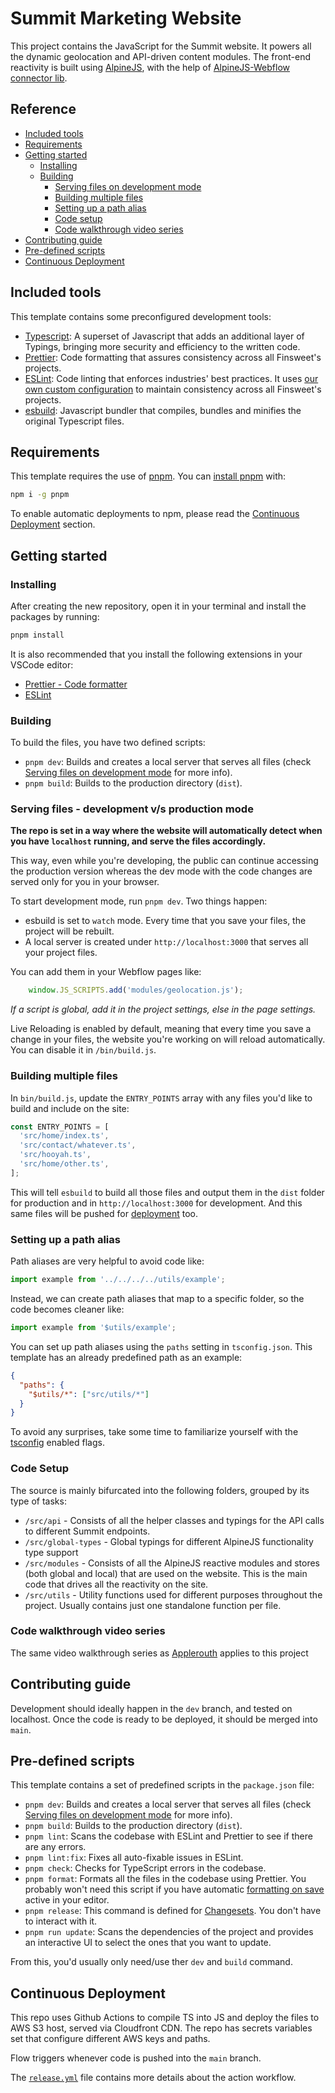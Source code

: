 # Summit Marketing Website

This project contains the JavaScript for the Summit website. It powers all the dynamic geolocation and API-driven content modules. The front-end reactivity is built using [AlpineJS](https://alpinejs.dev/), with the help of [AlpineJS-Webflow connector lib](https://github.com/loomchild/webflow-alpinejs).

## Reference

- [Included tools](#included-tools)
- [Requirements](#requirements)
- [Getting started](#getting-started)
  - [Installing](#installing)
  - [Building](#building)
    - [Serving files on development mode](#serving-files-on-development-mode)
    - [Building multiple files](#building-multiple-files)
    - [Setting up a path alias](#setting-up-a-path-alias)
    - [Code setup](#code-setup)
    - [Code walkthrough video series](#code-walkthrough-video-series)
- [Contributing guide](#contributing-guide)
- [Pre-defined scripts](#pre-defined-scripts)
- [Continuous Deployment](#continuous-deployment)

## Included tools

This template contains some preconfigured development tools:

- [Typescript](https://www.typescriptlang.org/): A superset of Javascript that adds an additional layer of Typings, bringing more security and efficiency to the written code.
- [Prettier](https://prettier.io/): Code formatting that assures consistency across all Finsweet's projects.
- [ESLint](https://eslint.org/): Code linting that enforces industries' best practices. It uses [our own custom configuration](https://github.com/finsweet/eslint-config) to maintain consistency across all Finsweet's projects.
- [esbuild](https://esbuild.github.io/): Javascript bundler that compiles, bundles and minifies the original Typescript files.

## Requirements

This template requires the use of [pnpm](https://pnpm.js.org/en/). You can [install pnpm](https://pnpm.io/installation) with:

```bash
npm i -g pnpm
```

To enable automatic deployments to npm, please read the [Continuous Deployment](#continuous-deployment) section.

## Getting started

### Installing

After creating the new repository, open it in your terminal and install the packages by running:

```bash
pnpm install
```

It is also recommended that you install the following extensions in your VSCode editor:

- [Prettier - Code formatter](https://marketplace.visualstudio.com/items?itemName=esbenp.prettier-vscode)
- [ESLint](https://marketplace.visualstudio.com/items?itemName=dbaeumer.vscode-eslint)

### Building

To build the files, you have two defined scripts:

- `pnpm dev`: Builds and creates a local server that serves all files (check [Serving files on development mode](#serving-files-on-development-mode) for more info).
- `pnpm build`: Builds to the production directory (`dist`).

### Serving files - development v/s production mode

**The repo is set in a way where the website will automatically detect when you have `localhost` running, and serve the files accordingly.**

This way, even while you're developing, the public can continue accessing the production version whereas the dev mode with the code changes are served only for you in your browser.

To start development mode, run `pnpm dev`. Two things happen:

- esbuild is set to `watch` mode. Every time that you save your files, the project will be rebuilt.
- A local server is created under `http://localhost:3000` that serves all your project files.

You can add them in your Webflow pages like:

```javascript
	window.JS_SCRIPTS.add('modules/geolocation.js');
```

*If a script is global, add it in the project settings, else in the page settings.*

Live Reloading is enabled by default, meaning that every time you save a change in your files, the website you're working on will reload automatically. You can disable it in `/bin/build.js`.

### Building multiple files

In `bin/build.js`, update the `ENTRY_POINTS` array with any files you'd like to build and include on the site:

```javascript
const ENTRY_POINTS = [
  'src/home/index.ts',
  'src/contact/whatever.ts',
  'src/hooyah.ts',
  'src/home/other.ts',
];
```

This will tell `esbuild` to build all those files and output them in the `dist` folder for production and in `http://localhost:3000` for development. And this same files will be pushed for [deployment](#continuous-deployment) too.

### Setting up a path alias

Path aliases are very helpful to avoid code like:

```typescript
import example from '../../../../utils/example';
```

Instead, we can create path aliases that map to a specific folder, so the code becomes cleaner like:

```typescript
import example from '$utils/example';
```

You can set up path aliases using the `paths` setting in `tsconfig.json`. This template has an already predefined path as an example:

```json
{
  "paths": {
    "$utils/*": ["src/utils/*"]
  }
}
```

To avoid any surprises, take some time to familiarize yourself with the [tsconfig](/tsconfig.json) enabled flags.

### Code Setup

The source is mainly bifurcated into the following folders, grouped by its type of tasks:
- `/src/api` - Consists of all the helper classes and typings for the API calls to different Summit endpoints.
- `/src/global-types` - Global typings for different AlpineJS functionality type support
- `/src/modules` - Consists of all the AlpineJS reactive modules and stores (both global and local) that are used on the website. This is the main code that drives all the reactivity on the site.
- `/src/utils` - Utility functions used for different purposes throughout the project. Usually contains just one standalone function per file.

### Code walkthrough video series

The same video walkthrough series as [Applerouth](https://github.com/appletutors/applerouth-webflow) applies to this project

## Contributing guide

Development should ideally happen in the `dev` branch, and tested on localhost. Once the code is ready to be deployed, it should be merged into `main`.

## Pre-defined scripts

This template contains a set of predefined scripts in the `package.json` file:

- `pnpm dev`: Builds and creates a local server that serves all files (check [Serving files on development mode](#serving-files-on-development-mode) for more info).
- `pnpm build`: Builds to the production directory (`dist`).
- `pnpm lint`: Scans the codebase with ESLint and Prettier to see if there are any errors.
- `pnpm lint:fix`: Fixes all auto-fixable issues in ESLint.
- `pnpm check`: Checks for TypeScript errors in the codebase.
- `pnpm format`: Formats all the files in the codebase using Prettier. You probably won't need this script if you have automatic [formatting on save](https://www.digitalocean.com/community/tutorials/code-formatting-with-prettier-in-visual-studio-code#automatically-format-on-save) active in your editor.
- `pnpm release`: This command is defined for [Changesets](https://github.com/changesets/changesets). You don't have to interact with it.
- `pnpm run update`: Scans the dependencies of the project and provides an interactive UI to select the ones that you want to update.

From this, you'd usually only need/use ther `dev` and `build` command.

## Continuous Deployment

This repo uses Github Actions to compile TS into JS and deploy the files to AWS S3 host, served via Cloudfront CDN. The repo has secrets variables set that configure different AWS keys and paths.

Flow triggers whenever code is pushed into the `main` branch.

The [`release.yml`](./.github/workflows/release.yml) file contains more details about the action workflow.